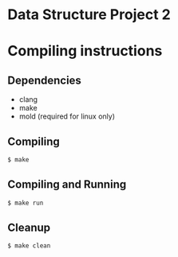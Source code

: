 # Data Structure Project 2

# Compiling instructions

## Dependencies

- clang
- make
- mold (required for linux only)

## Compiling
```bash
$ make
```

## Compiling and Running

```bash
$ make run
```

## Cleanup

```bash
$ make clean
```
